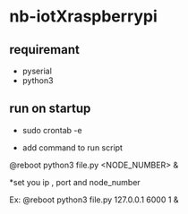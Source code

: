 # nb-iotXraspberrypi
## requiremant
- pyserial
- python3
## run on startup
- sudo crontab -e

- add command to run script

@reboot python3 file.py <IP> <PORT> <NODE_NUMBER> &

*set you ip , port and node_number

Ex: @reboot python3 file.py 127.0.0.1 6000 1 &
